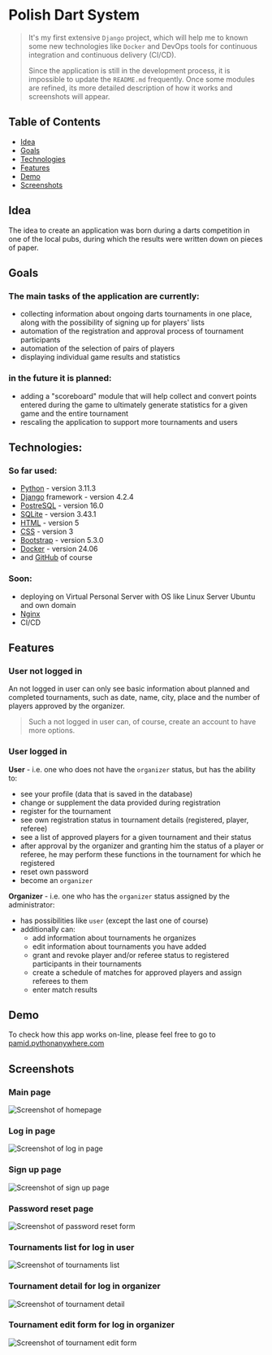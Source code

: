 # Polish Dart System
> It's my first extensive `Django` project, which will help me to known some new technologies like `Docker`
> and DevOps tools for continuous integration and continuous delivery (CI/CD).
>
> Since the application is still in the development process, it is impossible to update the `README.md` frequently. 
> Once some modules are refined, its more detailed description of how it works and screenshots will appear.


## Table of Contents
* [Idea](#idea)
* [Goals](#goals)
* [Technologies](#technologies)
* [Features](#features)
* [Demo](#demo)
* [Screenshots](#screenshots)


## Idea
The idea to create an application was born during a darts competition in one of the local pubs, 
during which the results were written down on pieces of paper.


## Goals

### The main tasks of the application are currently:
* collecting information about ongoing darts tournaments in one place, along with the possibility of signing up
for players' lists
* automation of the registration and approval process of tournament participants
* automation of the selection of pairs of players
* displaying individual game results and statistics

### in the future it is planned:
* adding a "scoreboard" module that will help collect and convert points entered during the game to ultimately 
generate statistics for a given game and the entire tournament
* rescaling the application to support more tournaments and users


## Technologies:

### So far used:
- [Python](https://www.python.org/) - version 3.11.3
- [Django](https://www.djangoproject.com/) framework - version 4.2.4
- [PostreSQL](https://www.postgresql.org/) - version 16.0
- [SQLite](https://www.sqlite.org/) - version 3.43.1
- [HTML](https://en.wikipedia.org/wiki/HTML) - version 5
- [CSS](https://en.wikipedia.org/wiki/CSS) - version 3
- [Bootstrap](https://getbootstrap.com/) - version 5.3.0
- [Docker](https://www.docker.com/) - version 24.06
- and [GitHub](https://github.com) of course

### Soon:
- deploying on Virtual Personal Server with OS like Linux Server Ubuntu and own domain
- [Nginx](https://nginx.org)
- CI/CD


## Features

### User not logged in
An not logged in user can only see basic information about planned and completed tournaments, such as date, name, city,
place and the number of players approved by the organizer.

>Such a not logged in user can, of course, create an account to have more options.

### User logged in
__User__ - i.e. one who does not have the `organizer` status, but has the ability to:
* see your profile (data that is saved in the database)
* change or supplement the data provided during registration
* register for the tournament
* see own registration status in tournament details (registered, player, referee)
* see a list of approved players for a given tournament and their status
* after approval by the organizer and granting him the status of a player or referee, he may perform these functions 
in the tournament for which he registered
* reset own password
* become an `organizer`

__Organizer__ - i.e. one who has the `organizer` status assigned by the administrator:
* has possibilities like `user` (except the last one of course)
* additionally can:
    * add information about tournaments he organizes
    * edit information about tournaments you have added
    * grant and revoke player and/or referee status to registered participants in their tournaments
    * create a schedule of matches for approved players and assign referees to them
    * enter match results
  

## Demo

To check how this app works on-line, please feel free to go to 
[pamid.pythonanywhere.com](https://pamid.pythonanywhere.com/)


## Screenshots

### Main page
![Screenshot of homepage](./images/screenshot_homepage.png)

### Log in page
![Screenshot of log in page](./images/screenshot_log_in.png)

### Sign up page
![Screenshot of sign up page](./images/screenshot_sign_up.png)

### Password reset page
![Screenshot of password reset form](./images/screenshot_forgot_password.png)

### Tournaments list for log in user
![Screenshot of tournaments list](./images/screenshot_tournaments_list.png)

### Tournament detail for log in organizer
![Screenshot of tournament detail](./images/screenshot_tournament_detail.png)

### Tournament edit form for log in organizer
![Screenshot of tournament edit form](./images/screenshot_tournament_edit_form.png)




